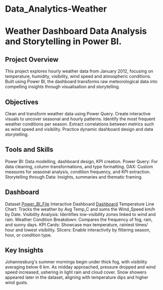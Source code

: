 # Data_Analytics-Weather
# Weather Dashboard Data Analysis and Storytelling in Power BI.

## Project Overview
This project explores hourly weather data from January 2012, focusing on temperature, humidity, visibility, 
wind speed and atmospheric conditions.
Built using Power BI, the dashboard transforms raw meteorological data into compelling insights 
through visualisation and storytelling.

## Objectives
Clean and transform weather data using Power Query.
Create interactive visuals to uncover seasonal and hourly patterns.
Identify the most frequent weather conditions per season.
Extract correlations between metrics such as wind speed and visibility.
Practice dynamic dashboard design and data storytelling.

## Tools and Skills
Power BI: Data modelling, dashboard design, KPI creation.
Power Query: For data cleaning, column transformations, and type formatting.
DAX: Custom measures for seasonal analysis, condition frequency, and KPI extraction.
Storytelling through Data: Insights, summaries and thematic framing.

## Dashboard
Dataset <a href="https://github.com/Dorccus/Data_Analytics-Weather/blob/main/Weather-P.pbix">Power_BI_File</a>
Interactive Dashboard <a href="https://github.com/Dorccus/Data_Analytics-Weather/blob/main/Weather-P_Dash.png">Dashboard</a>
Temperature Line Chart: Tracks the weather by Avg Temp_C and sums the Wind_Speed km/h by Date.
Visibility Analysis: Identifies low-visibility zones linked to wind and rain.
Weather Condition Breakdown: Compares the frequency of fog, rain, and sunny days.
KPI Cards: Showcase max temperature, rainiest times/ hour and lowest visibility.
Slicers: Enable interactivity by filtering season, hour, or condition type.

## Key Insights
Johannesburg's summer mornings begin under thick fog, with visibility averaging below 6 km.
As midday approached, pressure dropped and wind speed increased, ushering in light rain and cloud cover.
Snow showers appeared later in the dataset, aligning with temperature dips and higher wind gusts.





